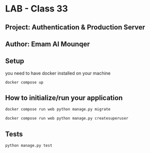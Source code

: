 # LAB - Class 33

## Project: Authentication & Production Server

## Author: Emam Al Mounqer

## Setup

you need to have docker installed on your machine

```bash
docker compose up
```

## How to initialize/run your application

```bash
docker compose run web python manage.py migrate

docker compose run web python manage.py createsuperuser
```

## Tests

```bash
python manage.py test
```
